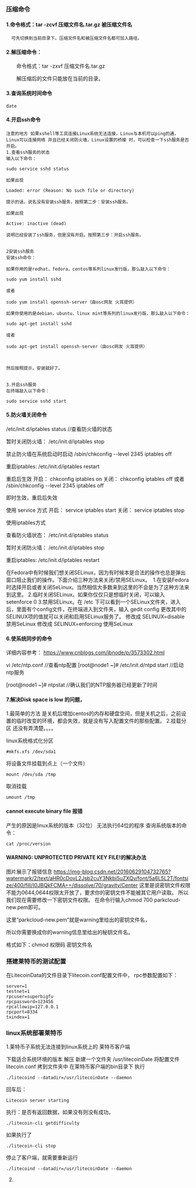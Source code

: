 ### 压缩命令
#### 1.命令格式：tar  -zcvf   压缩文件名.tar.gz   被压缩文件名

      可先切换到当前目录下。压缩文件名和被压缩文件名都可加入路径。

 

#### 2.解压缩命令：

　　命令格式：tar  -zxvf   压缩文件名.tar.gz

　　解压缩后的文件只能放在当前的目录。


#### 3.查询系统时间命令
    date

#### 4.开启ssh命令
    注意的地方 如果xshell等工具连接Linux系统无法连接，Linux与本机可以ping的通，Linux可以连接网络 并且已经关闭防火墙，Linux设置的桥接 时，可以检查一下ssh服务是否开启。
    1.查看ssh服务的状态
    输入以下命令：

    sudo service sshd status

    如果出现

    Loaded: error (Reason: No such file or directory)

    提示的话，说名没有安装ssh服务，按照第二步：安装ssh服务。

    如果出现

    Active: inactive (dead)

    说明已经安装了ssh服务，但是没有开启。按照第三步：开启ssh服务。


    2安装ssh服务
    安装ssh命令：

    如果你用的是redhat，fedora，centos等系列linux发行版，那么敲入以下命令：

    sudo yum install sshd

    或者

    sudo yum install openssh-server（由osc网友 火耳提供）

    如果你使用的是debian，ubuntu，linux mint等系列的linux发行版，那么敲入以下命令：

    sudo apt-get install sshd

    或者

    sudo apt-get install openssh-server（由osc网友 火耳提供）



    然后按照提示，安装就好了。


    3.开启ssh服务
    在终端敲入以下命令：

    sudo service sshd start



#### 5.防火墙关闭命令
/etc/init.d/iptables status   //查看防火墙的状态

暂时关闭防火墙：
/etc/init.d/iptables stop

禁止防火墙在系统启动时启动
/sbin/chkconfig --level 2345 iptables off

重启iptables:
/etc/init.d/iptables restart


重启后生效 
开启： chkconfig iptables on 
关闭： chkconfig iptables off   或者 /sbin/chkconfig --level 2345 iptables off


即时生效，重启后失效 

使用 service 方式
开启： service iptables start 
关闭： service iptables stop 

使用iptables方式

查看防火墙状态：
/etc/init.d/iptables status 


暂时关闭防火墙：
/etc/init.d/iptables stop


重启iptables:
/etc/init.d/iptables restart

在Fedora中有时候我们想关闭SELinux，因为有时候本是合法的操作也总是弹出窗口阻止我们的操作。下面介绍三种方法来关闭/禁用SELinux。 
1.在安装Fedora时选择开启或者关闭SeLinux。当然相信大多数来到这里的不会是为了这种方法来到这里。
2.临时关闭SELinux。如果你仅仅只是想临时关闭，可以输入
setenforce 0
3.禁用SELinux。在 /etc 下可以看到一个SELinux文件夹，进入后，里面有个config文件，在终端进入到文件夹，输入
gedit config
更改其中的SELINUX项的值就可以关闭和启用SELinux服务了。
修改成 SELINUX=disable     禁用SeLinux
修改成 SELINUX=enforcing 使用SeLinux




#### 6.使系统同步的命令
详细内容参考：
https://www.cnblogs.com/ibnode/p/3573302.html

vi /etc/ntp.conf   //查看ntp配置
[root@node1 ~]# /etc/init.d/ntpd start   //启动ntp服务

[root@node1 ~]# ntpstat  //确认我们的NTP服务器已经更新了时间

#### 7.解决Disk space is low  的问题，
1.最简单的方法 是关机后增加centos的内存和硬盘空间，但是关机之后，之前设置的临时改变的环境，都会失效，就是没有写入配置文件的那些配置。
2.挂载分区  还没有弄清楚。。。。

linux系统格式化分区
```
#mkfs.xfs /dev/sda1
```
将设备文件挂载到点上（一个文件）
```
mount /dev/sda /tmp
```
取消挂载
```
umount /tmp
```

#### cannot execute binary file 报错
产生的原因是linux系统的版本（32位） 无法执行64位的程序
查询系统版本的命令：
```
cat /proc/version
```

#### WARNING: UNPROTECTED PRIVATE KEY FILE!的解决办法
图片展示了报错信息
https://img-blog.csdn.net/20160629104732765?watermark/2/text/aHR0cDovL2Jsb2cuY3Nkbi5uZXQv/font/5a6L5L2T/fontsize/400/fill/I0JBQkFCMA==/dissolve/70/gravity/Center
这里是说密钥文件权限不能为0644,0644权限太开放了，要求你的密钥文件不能被其它用户读取。
所以我们现在需要修改一下密钥文件权限。
在命令行输入chmod 700 parkcloud-new.pem即可。

这里“parkcloud-new.pem”就是warning里给出的密钥文件名，

所以你需要换成你的warning信息里给出的秘钥文件名。

格式如下：chmod 权限码 密钥文件名

### 搭建莱特币的测试配置

在LitecoinData的文件目录下litecoin.conf配置文件中，
rpc参数配置如下：
```
server=1
testnet=1
rpcuser=superbigfu 
rpcpassword=123456
rpcallowip=127.0.0.1
rpcport=8334
txindex=1

```

### linux系统部署莱特币
1.莱特币子系统无法连接到linux系统上的 莱特币客户端

下载适合系统环境的版本
解压
新建一个文件夹  /usr/litecoinDate
将配置文件litecoin.conf 拷到文件夹中
在莱特币客户端的bin目录下 执行
```
./litecoind --datadir=/usr/litecoinDate --daemon
```
回车后：
```
Litecoin server starting
```
执行：是否有返回数据，如果没有则没有成功。
```
./litecoin-cli getdifficulty 
```
如果执行了
```
./litecoin-cli stop
```
停止了客户端，就需要重新运行
```
./litecoind --datadir=/usr/litecoinDate --daemon
```


2.